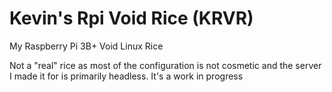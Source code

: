 # Kevin's Rpi Void Rice (KRVR)
My Raspberry Pi 3B+ Void Linux Rice

Not a "real" rice as most of the configuration is not cosmetic and the server I made it for is primarily headless. It's a work in progress
